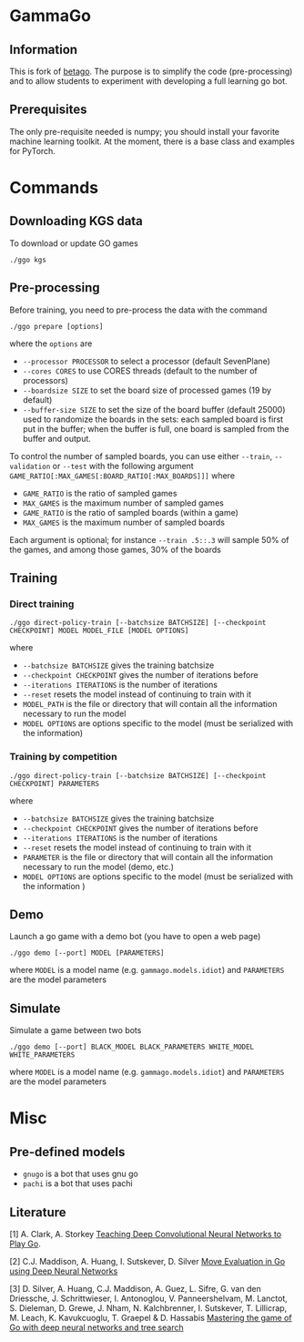 # GammaGo 

## Information

This is fork of [betago](http://betago.github.com). The purpose is to simplify 
the code (pre-processing) and to allow students to experiment with
developing a full learning go bot.

## Prerequisites

The only pre-requisite needed is numpy; you should install your favorite 
machine learning toolkit. At the moment, there is a base class and examples 
for PyTorch.


# Commands


## Downloading KGS data

To download or update GO games

```
./ggo kgs
```

## Pre-processing

Before training, you need to pre-process the data with the command 

```./ggo prepare [options]```

where the `options` are

- `--processor PROCESSOR` to select a processor  (default SevenPlane)
- `--cores CORES` to use CORES threads (default to the number of processors)
- `--boardsize SIZE` to set the board size of processed games (19 by default)
- `--buffer-size SIZE` to set the size of the board buffer (default 25000) used to randomize the boards in the sets:
  each sampled board is first put in the buffer; when the buffer is full, one board is sampled from the buffer and output.

To control the number of sampled boards, you can use either `--train`, `--validation`
or `--test` with the following argument `GAME_RATIO[:MAX_GAMES[:BOARD_RATIO[:MAX_BOARDS]]]` where

- `GAME_RATIO` is the ratio of sampled games
- `MAX_GAMES` is the maximum number of sampled games
- `GAME_RATIO` is the ratio of sampled boards (within a game)
- `MAX_GAMES` is the maximum number of sampled boards

Each argument is optional; for instance `--train .5::.3` will sample 50% of the games, and among those games, 30% of the boards

## Training

### Direct training

```./ggo direct-policy-train [--batchsize BATCHSIZE] [--checkpoint CHECKPOINT] MODEL MODEL_FILE [MODEL OPTIONS]```

where

- `--batchsize BATCHSIZE` gives the training batchsize
- `--checkpoint CHECKPOINT` gives the number of iterations before 
- `--iterations ITERATIONS` is the number of iterations
- `--reset` resets the model instead of continuing to train with it
- `MODEL_PATH` is the file or directory that will contain all the information necessary to run the model
- `MODEL OPTIONS` are options specific to the model (must be serialized with the information)

### Training by competition

```./ggo direct-policy-train [--batchsize BATCHSIZE] [--checkpoint CHECKPOINT] PARAMETERS```

where

- `--batchsize BATCHSIZE` gives the training batchsize
- `--checkpoint CHECKPOINT` gives the number of iterations before 
- `--iterations ITERATIONS` is the number of iterations
- `--reset` resets the model instead of continuing to train with it
- `PARAMETER` is the file or directory that will contain all the information necessary to run the model (demo, etc.)
- `MODEL OPTIONS` are options specific to the model (must be serialized with the information )


## Demo

Launch a go game with a demo bot (you have to open a web page)

```./ggo demo [--port] MODEL [PARAMETERS]```

where `MODEL` is a model name (e.g. `gammago.models.idiot`) and `PARAMETERS` 
are the model parameters

## Simulate

Simulate a game between two bots

```./ggo demo [--port] BLACK_MODEL BLACK_PARAMETERS WHITE_MODEL WHITE_PARAMETERS```

where `MODEL` is a model name (e.g. `gammago.models.idiot`) and `PARAMETERS` 
are the model parameters


# Misc

## Pre-defined models

- `gnugo` is a bot that uses gnu go
- `pachi` is a bot that uses pachi

## Literature

[1] A. Clark, A. Storkey [Teaching Deep Convolutional Neural Networks to Play Go](http://arxiv.org/pdf/1412.3409v2.pdf).

[2] C.J. Maddison, A. Huang, I. Sutskever, D. Silver [Move Evaluation in Go using Deep Neural Networks](http://arxiv.org/pdf/1412.6564v2.pdf)

[3] D. Silver, A. Huang, C.J. Maddison,	A. Guez, L. Sifre, G. van den Driessche, J. Schrittwieser, I. Antonoglou, V. Panneershelvam, M. Lanctot, S. Dieleman, D. Grewe,	J. Nham, N. Kalchbrenner, I. Sutskever,	T. Lillicrap, M. Leach,	K. Kavukcuoglu,	T. Graepel	& D. Hassabis [Mastering the game of Go with deep neural networks and tree search](http://www.nature.com/nature/journal/v529/n7587/full/nature16961.html)

